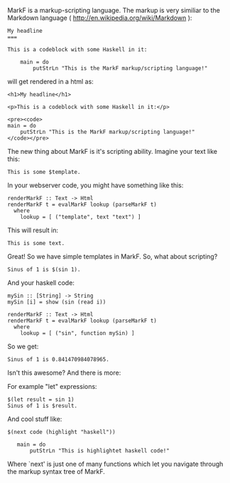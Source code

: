 MarkF is a markup-scripting language. The markup is very similiar to the
Markdown language ( http://en.wikipedia.org/wiki/Markdown ):

    My headline
    ===
    
    This is a codeblock with some Haskell in it:
    
        main = do
            putStrLn "This is the MarkF markup/scripting language!"

will get rendered in a html as:

    <h1>My headline</h1>
    
    <p>This is a codeblock with some Haskell in it:</p>
    
    <pre><code>
    main = do
        putStrLn "This is the MarkF markup/scripting language!"
    </code></pre>

The new thing about MarkF is it's scripting ability. Imagine your text like
this:

    This is some $template.

In your webserver code, you might have something like this:

    renderMarkF :: Text -> Html
    renderMarkF t = evalMarkF lookup (parseMarkF t)
      where
        lookup = [ ("template", text "text") ]

This will result in:

    This is some text.

Great! So we have simple templates in MarkF. So, what about scripting?

    Sinus of 1 is $(sin 1).

And your haskell code:

    mySin :: [String] -> String
    mySin [i] = show (sin (read i))
    
    renderMarkF :: Text -> Html
    renderMarkF t = evalMarkF lookup (parseMarkF t)
      where
        lookup = [ ("sin", function mySin) ]

So we get:

    Sinus of 1 is 0.841470984078965.

Isn't this awesome? And there is more:

For example "let" expressions:

    $(let result = sin 1)
    Sinus of 1 is $result.

And cool stuff like:

    $(next code (highlight "haskell"))
    
       main = do
           putStrLn "This is highlightet haskell code!"

Where `next' is just one of many functions which let you navigate through the
markup syntax tree of MarkF.
